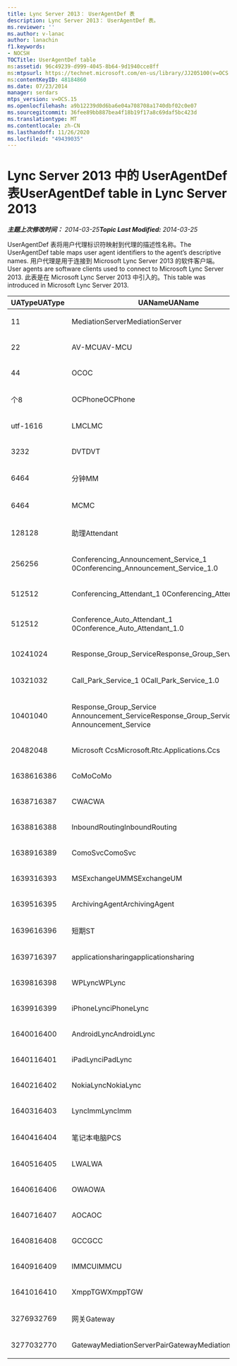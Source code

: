 ```yaml
---
title: Lync Server 2013： UserAgentDef 表
description: Lync Server 2013： UserAgentDef 表。
ms.reviewer: ''
ms.author: v-lanac
author: lanachin
f1.keywords:
- NOCSH
TOCTitle: UserAgentDef table
ms:assetid: 96c49239-d999-4045-8b64-9d1940cce8ff
ms:mtpsurl: https://technet.microsoft.com/en-us/library/JJ205100(v=OCS.15)
ms:contentKeyID: 48184860
ms.date: 07/23/2014
manager: serdars
mtps_version: v=OCS.15
ms.openlocfilehash: a9b12239d0d6ba6e04a708708a1740dbf02c0e07
ms.sourcegitcommit: 36fee89bb887bea4f18b19f17a8c69daf5bc423d
ms.translationtype: MT
ms.contentlocale: zh-CN
ms.lasthandoff: 11/26/2020
ms.locfileid: "49439035"
---
```

# <a name="useragentdef-table-in-lync-server-2013"></a><span data-ttu-id="abbdf-103">Lync Server 2013 中的 UserAgentDef 表</span><span class="sxs-lookup"><span data-stu-id="abbdf-103">UserAgentDef table in Lync Server 2013</span></span>

<div data-xmlns="http://www.w3.org/1999/xhtml">

<div class="topic" data-xmlns="http://www.w3.org/1999/xhtml" data-msxsl="urn:schemas-microsoft-com:xslt" data-cs="https://msdn.microsoft.com/">

<div data-asp="https://msdn2.microsoft.com/asp">



</div>

<div id="mainSection">

<div id="mainBody"><span data-ttu-id="abbdf-104">

<span> </span></span><span class="sxs-lookup"><span data-stu-id="abbdf-104">

<span> </span></span></span>

<span data-ttu-id="abbdf-105">_**主题上次修改时间：** 2014-03-25_</span><span class="sxs-lookup"><span data-stu-id="abbdf-105">_**Topic Last Modified:** 2014-03-25_</span></span>

<span data-ttu-id="abbdf-106">UserAgentDef 表将用户代理标识符映射到代理的描述性名称。</span><span class="sxs-lookup"><span data-stu-id="abbdf-106">The UserAgentDef table maps user agent identifiers to the agent’s descriptive names.</span></span> <span data-ttu-id="abbdf-107">用户代理是用于连接到 Microsoft Lync Server 2013 的软件客户端。</span><span class="sxs-lookup"><span data-stu-id="abbdf-107">User agents are software clients used to connect to Microsoft Lync Server 2013.</span></span> <span data-ttu-id="abbdf-108">此表是在 Microsoft Lync Server 2013 中引入的。</span><span class="sxs-lookup"><span data-stu-id="abbdf-108">This table was introduced in Microsoft Lync Server 2013.</span></span>


<table>
<colgroup>
<col style="width: 33%" />
<col style="width: 33%" />
<col style="width: 33%" />
</colgroup>
<thead>
<tr class="header">
<th><span data-ttu-id="abbdf-109">UAType</span><span class="sxs-lookup"><span data-stu-id="abbdf-109">UAType</span></span></th>
<th><span data-ttu-id="abbdf-110">UAName</span><span class="sxs-lookup"><span data-stu-id="abbdf-110">UAName</span></span></th>
<th><span data-ttu-id="abbdf-111">UACategory</span><span class="sxs-lookup"><span data-stu-id="abbdf-111">UACategory</span></span></th>
</tr>
</thead>
<tbody>
<tr class="odd">
<td><p><span data-ttu-id="abbdf-112">1</span><span class="sxs-lookup"><span data-stu-id="abbdf-112">1</span></span></p></td>
<td><p><span data-ttu-id="abbdf-113">MediationServer</span><span class="sxs-lookup"><span data-stu-id="abbdf-113">MediationServer</span></span></p></td>
<td><p><span data-ttu-id="abbdf-114">MediationServer</span><span class="sxs-lookup"><span data-stu-id="abbdf-114">MediationServer</span></span></p></td>
</tr>
<tr class="even">
<td><p><span data-ttu-id="abbdf-115">2</span><span class="sxs-lookup"><span data-stu-id="abbdf-115">2</span></span></p></td>
<td><p><span data-ttu-id="abbdf-116">AV-MCU</span><span class="sxs-lookup"><span data-stu-id="abbdf-116">AV-MCU</span></span></p></td>
<td><p><span data-ttu-id="abbdf-117">AV-MCU</span><span class="sxs-lookup"><span data-stu-id="abbdf-117">AV-MCU</span></span></p></td>
</tr>
<tr class="odd">
<td><p><span data-ttu-id="abbdf-118">4</span><span class="sxs-lookup"><span data-stu-id="abbdf-118">4</span></span></p></td>
<td><p><span data-ttu-id="abbdf-119">OC</span><span class="sxs-lookup"><span data-stu-id="abbdf-119">OC</span></span></p></td>
<td><p><span data-ttu-id="abbdf-120">OC</span><span class="sxs-lookup"><span data-stu-id="abbdf-120">OC</span></span></p></td>
</tr>
<tr class="even">
<td><p><span data-ttu-id="abbdf-121">个</span><span class="sxs-lookup"><span data-stu-id="abbdf-121">8</span></span></p></td>
<td><p><span data-ttu-id="abbdf-122">OCPhone</span><span class="sxs-lookup"><span data-stu-id="abbdf-122">OCPhone</span></span></p></td>
<td><p><span data-ttu-id="abbdf-123">OCPhone</span><span class="sxs-lookup"><span data-stu-id="abbdf-123">OCPhone</span></span></p></td>
</tr>
<tr class="odd">
<td><p><span data-ttu-id="abbdf-124">utf-16</span><span class="sxs-lookup"><span data-stu-id="abbdf-124">16</span></span></p></td>
<td><p><span data-ttu-id="abbdf-125">LMC</span><span class="sxs-lookup"><span data-stu-id="abbdf-125">LMC</span></span></p></td>
<td><p><span data-ttu-id="abbdf-126">LMC</span><span class="sxs-lookup"><span data-stu-id="abbdf-126">LMC</span></span></p></td>
</tr>
<tr class="even">
<td><p><span data-ttu-id="abbdf-127">32</span><span class="sxs-lookup"><span data-stu-id="abbdf-127">32</span></span></p></td>
<td><p><span data-ttu-id="abbdf-128">DVT</span><span class="sxs-lookup"><span data-stu-id="abbdf-128">DVT</span></span></p></td>
<td><p><span data-ttu-id="abbdf-129">DVT</span><span class="sxs-lookup"><span data-stu-id="abbdf-129">DVT</span></span></p></td>
</tr>
<tr class="odd">
<td><p><span data-ttu-id="abbdf-130">64</span><span class="sxs-lookup"><span data-stu-id="abbdf-130">64</span></span></p></td>
<td><p><span data-ttu-id="abbdf-131">分钟</span><span class="sxs-lookup"><span data-stu-id="abbdf-131">MM</span></span></p></td>
<td><p><span data-ttu-id="abbdf-132">分钟</span><span class="sxs-lookup"><span data-stu-id="abbdf-132">MM</span></span></p></td>
</tr>
<tr class="even">
<td><p><span data-ttu-id="abbdf-133">64</span><span class="sxs-lookup"><span data-stu-id="abbdf-133">64</span></span></p></td>
<td><p><span data-ttu-id="abbdf-134">MC</span><span class="sxs-lookup"><span data-stu-id="abbdf-134">MC</span></span></p></td>
<td><p><span data-ttu-id="abbdf-135">分钟</span><span class="sxs-lookup"><span data-stu-id="abbdf-135">MM</span></span></p></td>
</tr>
<tr class="odd">
<td><p><span data-ttu-id="abbdf-136">128</span><span class="sxs-lookup"><span data-stu-id="abbdf-136">128</span></span></p></td>
<td><p><span data-ttu-id="abbdf-137">助理</span><span class="sxs-lookup"><span data-stu-id="abbdf-137">Attendant</span></span></p></td>
<td><p><span data-ttu-id="abbdf-138">助理</span><span class="sxs-lookup"><span data-stu-id="abbdf-138">Attendant</span></span></p></td>
</tr>
<tr class="even">
<td><p><span data-ttu-id="abbdf-139">256</span><span class="sxs-lookup"><span data-stu-id="abbdf-139">256</span></span></p></td>
<td><p><span data-ttu-id="abbdf-140">Conferencing_Announcement_Service_1 0</span><span class="sxs-lookup"><span data-stu-id="abbdf-140">Conferencing_Announcement_Service_1.0</span></span></p></td>
<td><p><span data-ttu-id="abbdf-141">而言</span><span class="sxs-lookup"><span data-stu-id="abbdf-141">CAS</span></span></p></td>
</tr>
<tr class="odd">
<td><p><span data-ttu-id="abbdf-142">512</span><span class="sxs-lookup"><span data-stu-id="abbdf-142">512</span></span></p></td>
<td><p><span data-ttu-id="abbdf-143">Conferencing_Attendant_1 0</span><span class="sxs-lookup"><span data-stu-id="abbdf-143">Conferencing_Attendant_1.0</span></span></p></td>
<td><p><span data-ttu-id="abbdf-144">CAA</span><span class="sxs-lookup"><span data-stu-id="abbdf-144">CAA</span></span></p></td>
</tr>
<tr class="even">
<td><p><span data-ttu-id="abbdf-145">512</span><span class="sxs-lookup"><span data-stu-id="abbdf-145">512</span></span></p></td>
<td><p><span data-ttu-id="abbdf-146">Conference_Auto_Attendant_1 0</span><span class="sxs-lookup"><span data-stu-id="abbdf-146">Conference_Auto_Attendant_1.0</span></span></p></td>
<td><p><span data-ttu-id="abbdf-147">CAA</span><span class="sxs-lookup"><span data-stu-id="abbdf-147">CAA</span></span></p></td>
</tr>
<tr class="odd">
<td><p><span data-ttu-id="abbdf-148">1024</span><span class="sxs-lookup"><span data-stu-id="abbdf-148">1024</span></span></p></td>
<td><p><span data-ttu-id="abbdf-149">Response_Group_Service</span><span class="sxs-lookup"><span data-stu-id="abbdf-149">Response_Group_Service</span></span></p></td>
<td><p><span data-ttu-id="abbdf-150">RG</span><span class="sxs-lookup"><span data-stu-id="abbdf-150">RGS</span></span></p></td>
</tr>
<tr class="even">
<td><p><span data-ttu-id="abbdf-151">1032</span><span class="sxs-lookup"><span data-stu-id="abbdf-151">1032</span></span></p></td>
<td><p><span data-ttu-id="abbdf-152">Call_Park_Service_1 0</span><span class="sxs-lookup"><span data-stu-id="abbdf-152">Call_Park_Service_1.0</span></span></p></td>
<td><p><span data-ttu-id="abbdf-153">方面</span><span class="sxs-lookup"><span data-stu-id="abbdf-153">CPS</span></span></p></td>
</tr>
<tr class="odd">
<td><p><span data-ttu-id="abbdf-154">1040</span><span class="sxs-lookup"><span data-stu-id="abbdf-154">1040</span></span></p></td>
<td><p><span data-ttu-id="abbdf-155">Response_Group_Service Announcement_Service</span><span class="sxs-lookup"><span data-stu-id="abbdf-155">Response_Group_Service Announcement_Service</span></span></p></td>
<td><p><span data-ttu-id="abbdf-156">方式</span><span class="sxs-lookup"><span data-stu-id="abbdf-156">AS</span></span></p></td>
</tr>
<tr class="even">
<td><p><span data-ttu-id="abbdf-157">2048</span><span class="sxs-lookup"><span data-stu-id="abbdf-157">2048</span></span></p></td>
<td><p><span data-ttu-id="abbdf-158">Microsoft Ccs</span><span class="sxs-lookup"><span data-stu-id="abbdf-158">Microsoft.Rtc.Applications.Ccs</span></span></p></td>
<td><p><span data-ttu-id="abbdf-159">CCS</span><span class="sxs-lookup"><span data-stu-id="abbdf-159">CCS</span></span></p></td>
</tr>
<tr class="odd">
<td><p><span data-ttu-id="abbdf-160">16386</span><span class="sxs-lookup"><span data-stu-id="abbdf-160">16386</span></span></p></td>
<td><p><span data-ttu-id="abbdf-161">CoMo</span><span class="sxs-lookup"><span data-stu-id="abbdf-161">CoMo</span></span></p></td>
<td><p><span data-ttu-id="abbdf-162">CoMo</span><span class="sxs-lookup"><span data-stu-id="abbdf-162">CoMo</span></span></p></td>
</tr>
<tr class="even">
<td><p><span data-ttu-id="abbdf-163">16387</span><span class="sxs-lookup"><span data-stu-id="abbdf-163">16387</span></span></p></td>
<td><p><span data-ttu-id="abbdf-164">CWA</span><span class="sxs-lookup"><span data-stu-id="abbdf-164">CWA</span></span></p></td>
<td><p><span data-ttu-id="abbdf-165">CWA</span><span class="sxs-lookup"><span data-stu-id="abbdf-165">CWA</span></span></p></td>
</tr>
<tr class="odd">
<td><p><span data-ttu-id="abbdf-166">16388</span><span class="sxs-lookup"><span data-stu-id="abbdf-166">16388</span></span></p></td>
<td><p><span data-ttu-id="abbdf-167">InboundRouting</span><span class="sxs-lookup"><span data-stu-id="abbdf-167">InboundRouting</span></span></p></td>
<td><p><span data-ttu-id="abbdf-168">InboundRouting</span><span class="sxs-lookup"><span data-stu-id="abbdf-168">InboundRouting</span></span></p></td>
</tr>
<tr class="even">
<td><p><span data-ttu-id="abbdf-169">16389</span><span class="sxs-lookup"><span data-stu-id="abbdf-169">16389</span></span></p></td>
<td><p><span data-ttu-id="abbdf-170">ComoSvc</span><span class="sxs-lookup"><span data-stu-id="abbdf-170">ComoSvc</span></span></p></td>
<td><p><span data-ttu-id="abbdf-171">ComoSvc</span><span class="sxs-lookup"><span data-stu-id="abbdf-171">ComoSvc</span></span></p></td>
</tr>
<tr class="odd">
<td><p><span data-ttu-id="abbdf-172">16393</span><span class="sxs-lookup"><span data-stu-id="abbdf-172">16393</span></span></p></td>
<td><p><span data-ttu-id="abbdf-173">MSExchangeUM</span><span class="sxs-lookup"><span data-stu-id="abbdf-173">MSExchangeUM</span></span></p></td>
<td><p><span data-ttu-id="abbdf-174">ExUM</span><span class="sxs-lookup"><span data-stu-id="abbdf-174">ExUM</span></span></p></td>
</tr>
<tr class="even">
<td><p><span data-ttu-id="abbdf-175">16395</span><span class="sxs-lookup"><span data-stu-id="abbdf-175">16395</span></span></p></td>
<td><p><span data-ttu-id="abbdf-176">ArchivingAgent</span><span class="sxs-lookup"><span data-stu-id="abbdf-176">ArchivingAgent</span></span></p></td>
<td><p><span data-ttu-id="abbdf-177">ARCHAGENT</span><span class="sxs-lookup"><span data-stu-id="abbdf-177">ARCHAGENT</span></span></p></td>
</tr>
<tr class="odd">
<td><p><span data-ttu-id="abbdf-178">16396</span><span class="sxs-lookup"><span data-stu-id="abbdf-178">16396</span></span></p></td>
<td><p><span data-ttu-id="abbdf-179">短期</span><span class="sxs-lookup"><span data-stu-id="abbdf-179">ST</span></span></p></td>
<td><p><span data-ttu-id="abbdf-180">短期</span><span class="sxs-lookup"><span data-stu-id="abbdf-180">ST</span></span></p></td>
</tr>
<tr class="even">
<td><p><span data-ttu-id="abbdf-181">16397</span><span class="sxs-lookup"><span data-stu-id="abbdf-181">16397</span></span></p></td>
<td><p><span data-ttu-id="abbdf-182">applicationsharing</span><span class="sxs-lookup"><span data-stu-id="abbdf-182">applicationsharing</span></span></p></td>
<td><p><span data-ttu-id="abbdf-183">ASMCU</span><span class="sxs-lookup"><span data-stu-id="abbdf-183">ASMCU</span></span></p></td>
</tr>
<tr class="odd">
<td><p><span data-ttu-id="abbdf-184">16398</span><span class="sxs-lookup"><span data-stu-id="abbdf-184">16398</span></span></p></td>
<td><p><span data-ttu-id="abbdf-185">WPLync</span><span class="sxs-lookup"><span data-stu-id="abbdf-185">WPLync</span></span></p></td>
<td><p><span data-ttu-id="abbdf-186">WPLync</span><span class="sxs-lookup"><span data-stu-id="abbdf-186">WPLync</span></span></p></td>
</tr>
<tr class="even">
<td><p><span data-ttu-id="abbdf-187">16399</span><span class="sxs-lookup"><span data-stu-id="abbdf-187">16399</span></span></p></td>
<td><p><span data-ttu-id="abbdf-188">iPhoneLync</span><span class="sxs-lookup"><span data-stu-id="abbdf-188">iPhoneLync</span></span></p></td>
<td><p><span data-ttu-id="abbdf-189">iPhoneLync</span><span class="sxs-lookup"><span data-stu-id="abbdf-189">iPhoneLync</span></span></p></td>
</tr>
<tr class="odd">
<td><p><span data-ttu-id="abbdf-190">16400</span><span class="sxs-lookup"><span data-stu-id="abbdf-190">16400</span></span></p></td>
<td><p><span data-ttu-id="abbdf-191">AndroidLync</span><span class="sxs-lookup"><span data-stu-id="abbdf-191">AndroidLync</span></span></p></td>
<td><p><span data-ttu-id="abbdf-192">AndroidLync</span><span class="sxs-lookup"><span data-stu-id="abbdf-192">AndroidLync</span></span></p></td>
</tr>
<tr class="even">
<td><p><span data-ttu-id="abbdf-193">16401</span><span class="sxs-lookup"><span data-stu-id="abbdf-193">16401</span></span></p></td>
<td><p><span data-ttu-id="abbdf-194">iPadLync</span><span class="sxs-lookup"><span data-stu-id="abbdf-194">iPadLync</span></span></p></td>
<td><p><span data-ttu-id="abbdf-195">iPadLync</span><span class="sxs-lookup"><span data-stu-id="abbdf-195">iPadLync</span></span></p></td>
</tr>
<tr class="odd">
<td><p><span data-ttu-id="abbdf-196">16402</span><span class="sxs-lookup"><span data-stu-id="abbdf-196">16402</span></span></p></td>
<td><p><span data-ttu-id="abbdf-197">NokiaLync</span><span class="sxs-lookup"><span data-stu-id="abbdf-197">NokiaLync</span></span></p></td>
<td><p><span data-ttu-id="abbdf-198">NokiaLync</span><span class="sxs-lookup"><span data-stu-id="abbdf-198">NokiaLync</span></span></p></td>
</tr>
<tr class="even">
<td><p><span data-ttu-id="abbdf-199">16403</span><span class="sxs-lookup"><span data-stu-id="abbdf-199">16403</span></span></p></td>
<td><p><span data-ttu-id="abbdf-200">LyncImm</span><span class="sxs-lookup"><span data-stu-id="abbdf-200">LyncImm</span></span></p></td>
<td><p><span data-ttu-id="abbdf-201">LyncImm</span><span class="sxs-lookup"><span data-stu-id="abbdf-201">LyncImm</span></span></p></td>
</tr>
<tr class="odd">
<td><p><span data-ttu-id="abbdf-202">16404</span><span class="sxs-lookup"><span data-stu-id="abbdf-202">16404</span></span></p></td>
<td><p><span data-ttu-id="abbdf-203">笔记本电脑</span><span class="sxs-lookup"><span data-stu-id="abbdf-203">PCS</span></span></p></td>
<td><p><span data-ttu-id="abbdf-204">笔记本电脑</span><span class="sxs-lookup"><span data-stu-id="abbdf-204">PCS</span></span></p></td>
</tr>
<tr class="even">
<td><p><span data-ttu-id="abbdf-205">16405</span><span class="sxs-lookup"><span data-stu-id="abbdf-205">16405</span></span></p></td>
<td><p><span data-ttu-id="abbdf-206">LWA</span><span class="sxs-lookup"><span data-stu-id="abbdf-206">LWA</span></span></p></td>
<td><p><span data-ttu-id="abbdf-207">LWA</span><span class="sxs-lookup"><span data-stu-id="abbdf-207">LWA</span></span></p></td>
</tr>
<tr class="odd">
<td><p><span data-ttu-id="abbdf-208">16406</span><span class="sxs-lookup"><span data-stu-id="abbdf-208">16406</span></span></p></td>
<td><p><span data-ttu-id="abbdf-209">OWA</span><span class="sxs-lookup"><span data-stu-id="abbdf-209">OWA</span></span></p></td>
<td><p><span data-ttu-id="abbdf-210">OWA</span><span class="sxs-lookup"><span data-stu-id="abbdf-210">OWA</span></span></p></td>
</tr>
<tr class="even">
<td><p><span data-ttu-id="abbdf-211">16407</span><span class="sxs-lookup"><span data-stu-id="abbdf-211">16407</span></span></p></td>
<td><p><span data-ttu-id="abbdf-212">AOC</span><span class="sxs-lookup"><span data-stu-id="abbdf-212">AOC</span></span></p></td>
<td><p><span data-ttu-id="abbdf-213">AOC</span><span class="sxs-lookup"><span data-stu-id="abbdf-213">AOC</span></span></p></td>
</tr>
<tr class="odd">
<td><p><span data-ttu-id="abbdf-214">16408</span><span class="sxs-lookup"><span data-stu-id="abbdf-214">16408</span></span></p></td>
<td><p><span data-ttu-id="abbdf-215">GCC</span><span class="sxs-lookup"><span data-stu-id="abbdf-215">GCC</span></span></p></td>
<td><p><span data-ttu-id="abbdf-216">GCC</span><span class="sxs-lookup"><span data-stu-id="abbdf-216">GCC</span></span></p></td>
</tr>
<tr class="even">
<td><p><span data-ttu-id="abbdf-217">16409</span><span class="sxs-lookup"><span data-stu-id="abbdf-217">16409</span></span></p></td>
<td><p><span data-ttu-id="abbdf-218">IMMCU</span><span class="sxs-lookup"><span data-stu-id="abbdf-218">IMMCU</span></span></p></td>
<td><p><span data-ttu-id="abbdf-219">IMMCU</span><span class="sxs-lookup"><span data-stu-id="abbdf-219">IMMCU</span></span></p></td>
</tr>
<tr class="odd">
<td><p><span data-ttu-id="abbdf-220">16410</span><span class="sxs-lookup"><span data-stu-id="abbdf-220">16410</span></span></p></td>
<td><p><span data-ttu-id="abbdf-221">XmppTGW</span><span class="sxs-lookup"><span data-stu-id="abbdf-221">XmppTGW</span></span></p></td>
<td><p><span data-ttu-id="abbdf-222">XmppGateway</span><span class="sxs-lookup"><span data-stu-id="abbdf-222">XmppGateway</span></span></p></td>
</tr>
<tr class="even">
<td><p><span data-ttu-id="abbdf-223">32769</span><span class="sxs-lookup"><span data-stu-id="abbdf-223">32769</span></span></p></td>
<td><p><span data-ttu-id="abbdf-224">网关</span><span class="sxs-lookup"><span data-stu-id="abbdf-224">Gateway</span></span></p></td>
<td><p><span data-ttu-id="abbdf-225">网关</span><span class="sxs-lookup"><span data-stu-id="abbdf-225">Gateway</span></span></p></td>
</tr>
<tr class="odd">
<td><p><span data-ttu-id="abbdf-226">32770</span><span class="sxs-lookup"><span data-stu-id="abbdf-226">32770</span></span></p></td>
<td><p><span data-ttu-id="abbdf-227">GatewayMediationServerPair</span><span class="sxs-lookup"><span data-stu-id="abbdf-227">GatewayMediationServerPair</span></span></p></td>
<td><p><span data-ttu-id="abbdf-228">GatewayMediationServerPair</span><span class="sxs-lookup"><span data-stu-id="abbdf-228">GatewayMediationServerPair</span></span></p></td>
</tr>
</tbody>
</table><span data-ttu-id="abbdf-229">


</div>

<span> </span>

</div>

</div>

</span><span class="sxs-lookup"><span data-stu-id="abbdf-229">


</div>

<span> </span>

</div>

</div>

</span></span></div>

